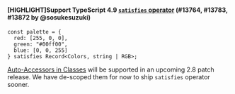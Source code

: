 #### [HIGHLIGHT]Support TypeScript 4.9 [`satisfies` operator](https://devblogs.microsoft.com/typescript/announcing-typescript-4-9/#satisfies) (#13764, #13783, #13872 by @sosukesuzuki)

<!-- prettier-ignore -->
```tsx
const palette = {
  red: [255, 0, 0],
  green: "#00ff00",
  blue: [0, 0, 255]
} satisfies Record<Colors, string | RGB>;
```

[Auto-Accessors in Classes](https://devblogs.microsoft.com/typescript/announcing-typescript-4-9/#auto-accessors-in-classes) will be supported in an upcoming 2.8 patch release. We have de-scoped them for now to ship `satisfies` operator sooner.
